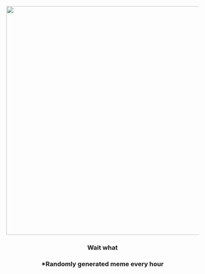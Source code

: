 <p align="center">
        <img src="https://i.redd.it/cmlgcbotxip91.gif" width="600" height="600">
        </p>
        <h3 align="center">Wait what</h3>
        <h3 align="center">*Randomly generated meme every hour</h3>
    